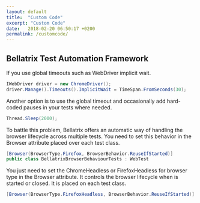 ```yaml
---
layout: default
title:  "Custom Code"
excerpt: "Custom Code"
date:   2018-02-20 06:50:17 +0200
permalink: /customcode/
---
```

Bellatrix Test Automation Framework 
---------------------------------------------------------
If you use global timeouts such as WebDriver implicit wait.
```csharp
IWebDriver driver = new ChromeDriver(); 
driver.Manage().Timeouts().ImplicitWait = TimeSpan.FromSeconds(30);
```

Another option is to use the global timeout and occasionally add hard-coded pauses in your tests where needed.
```csharp
Thread.Sleep(2000);
```

To battle this problem, Bellatrix offers an automatic way of handling the browser lifecycle across multiple tests. You need to set this behavior in the Browser attribute placed over each test class.
```csharp
[Browser(BrowserType.Firefox, BrowserBehavior.ReuseIfStarted)]
public class BellatrixBrowserBehaviourTests : WebTest
```

You just need to set the ChromeHeadless or FirefoxHeadless for browser type in the Browser attribute. It controls the browser lifecycle when is started or closed. It is placed on each test class.
```csharp
[Browser(BrowserType.FirefoxHeadless, BrowserBehavior.ReuseIfStarted)]
```